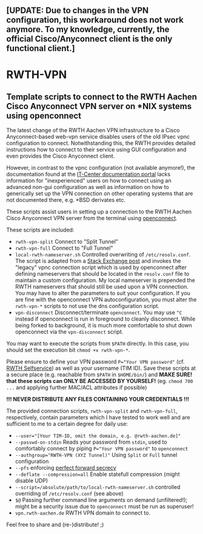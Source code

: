 ## [UPDATE: Due to changes in the VPN configuration, this workaround does not work anymore. To my knowledge, currently, the official Cisco/Anyconnect client is the only functional client.]

# RWTH-VPN
Template scripts to connect to the RWTH Aachen Cisco Anyconnect VPN server on *NIX systems using openconnect
---
The latest change of the RWTH Aachen VPN infrastructure to a Cisco Anyconnect-based web-vpn service disables users of the old IPsec vpnc configuration to connect. Notwithstanding this, the RWTH provides detailed instructions how to connect to their service using GUI configuration and even provides the Cisco Anyconnect client.

However, in contrast to the vpnc configuration (not available anymore!), the documentation found at the [IT-Center documentation portal](https://doc.itc.rwth-aachen.de/display/VPN) lacks information for "inexperienced" users on how to connect using an advanced non-gui configuration as well as information on how to generically set up the VPN connection on other operating systems that are not documented there, e.g. *BSD derivates etc.

These scripts assist users in setting up a connection to the RWTH Aachen Cisco Anyconnect VPN server from the terminal using [openconnect](https://www.infradead.org/openconnect/).

These scripts are included:
* `rwth-vpn-split` Connect to "Split Tunnel"
* `rwth-vpn-full` Connect to "Full Tunnel"
* `local-rwth-nameserver.sh` Controlled overwriting of `/etc/resolv.conf`. The script is adapted from a [Stack Exchange post](https://unix.stackexchange.com/a/467018) and invokes the "legacy" vpnc connection script which is used by openconnect after defining nameservers that should be located in the `resolv.conf` file to maintain a custom configuration. My local nameserver is prepended the RWTH nameservers that should still be used upon a VPN connection. You may have to alter the parameters to suit your configuration. If you are fine with the openconnect VPN autoconfiguration, you must alter the `rwth-vpn-*` scripts to not use the dns configuration script.
* `vpn-disconnect` Disconnect/terminate `openconnect`. You may use `^C` instead if openconnect is run in foreground to cleanly disconnect. While being forked to background, it is much more comfortable to shut down openconnect via the `vpn-disconnect` script.

You may want to execute the scripts from `$PATH` directly. In this case, you should set the execution bit `chmod +x rwth-vpn-*`.

Please ensure to define your VPN password `P="Your VPN password"` (cf. [RWTH Selfservice](https://idm.rwth-aachen.de/selfservice)) as well as your username (TIM ID). Save these scripts at a secure place (e.g. reachable from `$PATH` in `$HOME/bin/`) and __MAKE SURE! that these scripts can ONLY BE ACCESSED BY YOURSELF!__ (eg. `chmod 700 ...` and applying further MAC/ACL attributes if possible)

__!!! NEVER DISTRIBUTE ANY FILES CONTAINING YOUR CREDENTIALS !!!__

The provided connection scripts, `rwth-vpn-split` and `rwth-vpn-full`, respectively, contain parameters which I have tested to work  well and are sufficient to me to a certain degree for daily use:

* `--user="[Your TIM-ID, omit the domain, e.g. @rwth-aachen.de]"`
* `--passwd-on-stdin` Reads your password from `stdin`, used to comfortably connect by piping `P="Your VPN password"` to `openconnect`
* `--authgroup="RWTH-VPN (XYZ Tunnel)"` Using `Split` or `Full` tunnel configuration
* `--pfs` enforcing [perfect forward secrecy](https://en.wikipedia.org/wiki/Forward_secrecy)
* `--deflate --compression=all` Enable statefull compression (might disable UDP)
* `--script=/absolute/path/to/local-rwth-nameserver.sh` controlled overriding of `/etc/resolv.conf` (see above)
* `$@` Passing further command line arguments on demand (unfiltered!); might be a security issue due to `openconnect` must be run as superuser!
* `vpn.rwth-aachen.de` RWTH VPN domain to connect to.

Feel free to share and (re-)distribute! ;)
